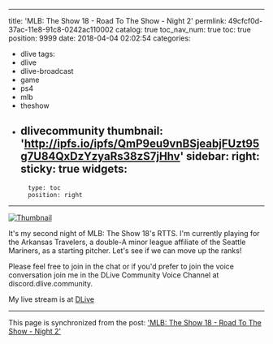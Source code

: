 
---
title: 'MLB: The Show 18 - Road To The Show - Night 2'
permlink: 49cfcf0d-37ac-11e8-91c8-0242ac110002
catalog: true
toc_nav_num: true
toc: true
position: 9999
date: 2018-04-04 02:02:54
categories:
- dlive
tags:
- dlive
- dlive-broadcast
- game
- ps4
- mlb
- theshow
- dlivecommunity
thumbnail: 'http://ipfs.io/ipfs/QmP9eu9vnBSjeabjFUzt95g7U84QxDzYzyaRs38zS7jHhv'
sidebar:
    right:
        sticky: true
widgets:
    -
        type: toc
        position: right
---


[![Thumbnail](http://ipfs.io/ipfs/QmP9eu9vnBSjeabjFUzt95g7U84QxDzYzyaRs38zS7jHhv)](https://dlive.io/livestream/patrickulrich/49cfcf0d-37ac-11e8-91c8-0242ac110002)

It's my second night of MLB: The Show 18's RTTS. I'm currently playing for the Arkansas Travelers, a double-A minor league affiliate of the Seattle Mariners, as a starting pitcher. Let's see if we can move up the ranks!

Please feel free to join in the chat or if you'd prefer to join the voice conversation join me in the DLive Community Voice Channel at discord.dlive.community.

My live stream is at [DLive](https://dlive.io/livestream/patrickulrich/49cfcf0d-37ac-11e8-91c8-0242ac110002)

- - -

This page is synchronized from the post: ['MLB: The Show 18 - Road To The Show - Night 2'](https://steemit.com/@patrickulrich/49cfcf0d-37ac-11e8-91c8-0242ac110002)
